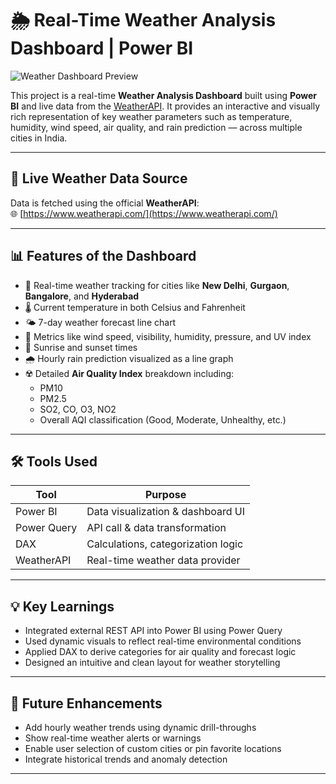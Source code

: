 # 🌦️ Real-Time Weather Analysis Dashboard | Power BI

![Weather Dashboard Preview]([./Screenshot%202025-07-16%20214823.png](https://github.com/adityakumar-09/weather-analysis-dashboard/blob/main/dashboard-preview.png))

This project is a real-time **Weather Analysis Dashboard** built using **Power BI** and live data from the [WeatherAPI](https://www.weatherapi.com/). It provides an interactive and visually rich representation of key weather parameters such as temperature, humidity, wind speed, air quality, and rain prediction — across multiple cities in India.

---

## 🔗 Live Weather Data Source

Data is fetched using the official **WeatherAPI**:  
🌐 [https://www.weatherapi.com/](https://www.weatherapi.com/)

---

## 📊 Features of the Dashboard

- 📍 Real-time weather tracking for cities like **New Delhi**, **Gurgaon**, **Bangalore**, and **Hyderabad**
- 🌡️ Current temperature in both Celsius and Fahrenheit
- 🌤️ 7-day weather forecast line chart
- 💨 Metrics like wind speed, visibility, humidity, pressure, and UV index
- 🌄 Sunrise and sunset times
- 🌧️ Hourly rain prediction visualized as a line graph
- ☢️ Detailed **Air Quality Index** breakdown including:
  - PM10
  - PM2.5
  - SO2, CO, O3, NO2
  - Overall AQI classification (Good, Moderate, Unhealthy, etc.)

---

## 🛠 Tools Used

| Tool        | Purpose                             |
|-------------|-------------------------------------|
| Power BI    | Data visualization & dashboard UI   |
| Power Query | API call & data transformation      |
| DAX         | Calculations, categorization logic  |
| WeatherAPI  | Real-time weather data provider     |

---

## 💡 Key Learnings

- Integrated external REST API into Power BI using Power Query  
- Used dynamic visuals to reflect real-time environmental conditions  
- Applied DAX to derive categories for air quality and forecast logic  
- Designed an intuitive and clean layout for weather storytelling  

---

## 🚀 Future Enhancements

- Add hourly weather trends using dynamic drill-throughs  
- Show real-time weather alerts or warnings  
- Enable user selection of custom cities or pin favorite locations  
- Integrate historical trends and anomaly detection

---



